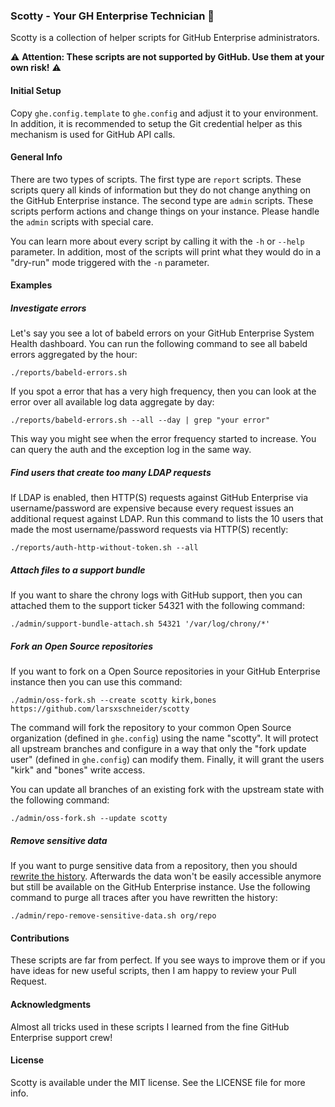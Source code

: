 ### Scotty - Your GH Enterprise Technician :rocket:

Scotty is a collection of helper scripts for GitHub Enterprise administrators. 

:warning: **Attention: These scripts are not supported by GitHub. Use them at your own risk!** :warning:

#### Initial Setup
Copy `ghe.config.template` to `ghe.config` and adjust it to your environment. In addition, it is recommended to setup the Git credential helper as this mechanism is used for GitHub API calls.

#### General Info
There are two types of scripts. The first type are `report` scripts. These scripts query all kinds of information but they do not change anything on the GitHub Enterprise instance. The second type are `admin` scripts. These scripts perform actions and change things on your instance. Please handle the `admin` scripts with special care.

You can learn more about every script by calling it with the `-h` or `--help` parameter. In addition, most of the scripts will print what they would do in a "dry-run" mode triggered with the `-n` parameter.

#### Examples

##### Investigate errors
Let's say you see a lot of babeld errors on your GitHub Enterprise System Health dashboard. You can run the following command to see all babeld errors aggregated by the hour:
```
./reports/babeld-errors.sh
```

If you spot a error that has a very high frequency, then you can look at the error over all available log data aggregate by day:
```
./reports/babeld-errors.sh --all --day | grep "your error"
```

This way you might see when the error frequency started to increase. You can query the auth and the exception log in the same way.

##### Find users that create too many LDAP requests
If LDAP is enabled, then HTTP(S) requests against GitHub Enterprise via username/password are expensive because every request issues an additional request against LDAP. Run this command to lists the 10 users that made the most username/password requests via HTTP(S) recently:
```
./reports/auth-http-without-token.sh --all
```

##### Attach files to a support bundle
If you want to share the chrony logs with GitHub support, then you can attached them to the support ticker 54321 with the following command:
```
./admin/support-bundle-attach.sh 54321 '/var/log/chrony/*'
```

##### Fork an Open Source repositories
If you want to fork on a Open Source repositories in your GitHub Enterprise instance then you can use this command:
```
./admin/oss-fork.sh --create scotty kirk,bones https://github.com/larsxschneider/scotty
```
The command will fork the repository to your common Open Source organization (defined in `ghe.config`) using the name "scotty". It will protect all upstream branches and configure in a way that only the "fork update user" (defined in `ghe.config`) can modify them. Finally, it will grant the users "kirk" and "bones" write access.

You can update all branches of an existing fork with the upstream state with the following command:
```
./admin/oss-fork.sh --update scotty
```

##### Remove sensitive data
If you want to purge sensitive data from a repository, then you should [rewrite the history](https://help.github.com/enterprise/2.8/user/articles/removing-sensitive-data-from-a-repository/). Afterwards the data won't be easily accessible anymore but still be available on the GitHub Enterprise instance. Use the following command to purge all traces after you have rewritten the history:
```
./admin/repo-remove-sensitive-data.sh org/repo
```

#### Contributions
These scripts are far from perfect. If you see ways to improve them or if you have ideas for new useful scripts, then I am happy to review your Pull Request.

#### Acknowledgments
Almost all tricks used in these scripts I learned from the fine GitHub Enterprise support crew!

#### License
Scotty is available under the MIT license. See the LICENSE file for more info.
